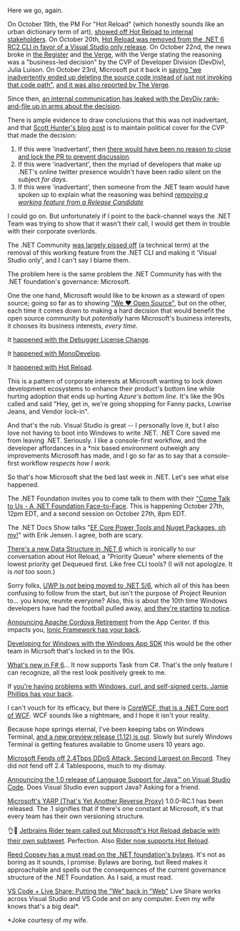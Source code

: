 Here we go, again.

On October 19th, the PM For "Hot Reload" (which honestly sounds like an urban dictionary term of art), [showed off Hot Reload to internal stakeholders](https://twitter.com/LyalinDotCom/status/1450487382491361281).  On October 20th, [Hot Reload was removed from the .NET 6 RC2 CLI in favor of a Visual Studio only release](https://devblogs.microsoft.com/dotnet/update-on-net-hot-reload-progress-and-visual-studio-2022-highlights/).  On October 22nd, the news broke in [the Register](https://www.theregister.com/2021/10/22/microsoft_net_hot_reload_visual_studio/) and [the Verge](https://www.theverge.com/2021/10/22/22740701/microsoft-dotnet-hot-reload-removal-decision-open-source), with the Verge stating the reasoning was a "business-led decision" by the CVP of Developer Division (DevDiv), Julia Luison. On October 23rd, Microsoft put it back in [saying "we inadvertently ended up deleting the source code instead of just not invoking that code path"](https://devblogs.microsoft.com/dotnet/net-hot-reload-support-via-cli/), [and it was also reported by The Verge](https://www.theverge.com/2021/10/23/22742282/microsoft-dotnet-hot-reload-u-turn-response).

Since then, [an internal communication has leaked with the DevDiv rank-and-file up in arms about the decision](https://pastebin.com/RF6015kv).

There is ample evidence to draw conclusions that this was not inadvertant, and that [Scott Hunter's blog post](https://devblogs.microsoft.com/dotnet/net-hot-reload-support-via-cli/) is to maintain political cover for the CVP that made the decision:

1. If this were 'inadvertant', then [there would have been no reason to close and lock the PR to prevent discussion](https://github.com/dotnet/sdk/pull/22217).
2. If this were 'inadvertant', then the myriad of developers that make up .NET's online twitter presence wouldn't have been radio silent on the subject *for days*.
3. If this were 'inadvertant', then someone from the .NET team would have spoken up to explain what the reasoning was behind [*removing a working feature from a Release Candidate*](https://github.com/dotnet/sdk/issues/22247)

I could go on. But unfortunately if I point to the back-channel ways the .NET Team was trying to show that it wasn't their call, I would get them in trouble with their corporate overlords.

The .NET Community [was largely pissed off](https://github.com/dotnet/sdk/issues/22247) (a technical term) at the removal of this working feature from the .NET CLI and making it 'Visual Studio only', and I can't say I blame them.

The problem here is the same problem the .NET Community has with the .NET foundation's governance:  Microsoft.

One the one hand, Microsoft would like to be known as a steward of open source; going so far as to showing ["We ♥ Open Source"](https://www.theverge.com/2016/9/15/12926288/microsoft-really-does-love-linux), but on the other, each time it comes down to making a hard decision that would benefit the open source community but *potentially* harm Microsoft's business interests, it chooses its business interests, *every time*.

It [happened with the Debugger License Change](https://github.com/dotnet/core/issues/505).

It [happened with MonoDevelop](https://blog.lextudio.com/the-end-of-monodevelop-80b383dab34b).

It [happened with Hot Reload](https://github.com/dotnet/sdk/issues/22247).

This is a pattern of corporate interests at Microsoft wanting to lock down development ecosystems to enhance their product's bottom line while hurting adoption that ends up hurting *Azure's bottom line*. It's like the 90s called and said "Hey, get in, we're going shopping for Fanny packs, Lowrise Jeans, and Vendor lock-in".

And that's the rub.  Visual Studio is great -- I personally love it, but I also love not having to boot into Windows to write .NET.  .NET Core saved me from leaving .NET. Seriously.  I like a console-first workflow, and the developer affordances in a \*nix based environment outweigh any improvements Microsoft has made, and I go so far as to say that a console-first workflow *respects how I work*.  

So that's how Microsoft shat the bed last week in .NET.  Let's see what else happened.

The .NET Foundation invites you to come talk to them with their ["Come Talk to Us - A .NET Foundation Face-to-Face](https://dotnetfoundation.org/blog/2021/10/14/come-talk-to-us-a-net-foundation-face-to-face).  This is happening October 27th, 12pm EDT, and a second session on October 27th, 8pm EDT.

The .NET Docs Show talks "[EF Core Power Tools and Nuget Packages, oh my!](https://www.youtube.com/watch?v=sGe-g0V-0Hw)" with Erik Jensen.  I agree, both are scary.

[There's a new Data Structure in .NET 6](https://twitter.com/okyrylchuk/status/1450191916012904450) which is ironically to our conversation about Hot Reload, a "Priority Queue" where elements of the lowest priority get Dequeued first.  Like free CLI tools? (I will not apologize. It is *not* too soon.)

Sorry folks, [UWP Is *not* being moved to .NET 5/6](https://twitter.com/marbtweeting/status/1450305292730712064), which all of this has been confusing to follow from the start, but isn't the purpose of Project Reunion to... you know, reunite everyone?  Also, this is about the 10th time Windows developers have had the football pulled away, [and they're starting](https://twitter.com/FransBouma/status/1450455900808953860) [to notice](https://twitter.com/thurrott/status/1450440205496901632).

[Announcing Apache Cordova Retirement](https://devblogs.microsoft.com/appcenter/announcing-apache-cordova-retirement/) from the App Center. If this impacts you, [Ionic Framework has your back](https://twitter.com/maxlynch/status/1450461228573265920).

[Developing for Windows with the Windows App SDK](https://github.com/microsoft/WindowsAppSDK/discussions/1615) this would be the other team in Micrsoft that's locked in to the 90s.

[What's new in F# 6](https://devblogs.microsoft.com/dotnet/whats-new-in-fsharp-6/)... It now supports Task from C#. That's the only feature I can recognize, all the rest look positively greek to me.

If [you're having problems with Windows, curl, and self-signed certs, Jamie Phillips has your back](https://twitter.com/phillipsj73/status/1450645808051802116?s=20). 

I can't vouch for its efficacy, but there is [CoreWCF, that is a .NET Core port of WCF](https://twitter.com/HurleyInCloud/status/1450592548934803456).  WCF sounds like a nightmare, and I hope it isn't your reality.

Because hope springs eternal, I've been keeping tabs on Windows Terminal, [and a new preview release (1.12) is out](https://devblogs.microsoft.com/commandline/windows-terminal-preview-1-12-release/). Slowly but surely Windows Terminal is getting features available to Gnome users 10 years ago.

[Microsoft Fends off 2.4Tbps DDoS Attack, Second Largest on Record](https://www.pcmag.com/news/microsoft-fends-off-24tbps-ddos-attack-second-largest-on-record). They did not fend off 2.4 Tablespoons, much to my dismay.

[Announcing the 1.0 release of Language Support for Java&trade; on Visual Studio Code](https://devblogs.microsoft.com/java/language-server-1-0/).  Does Visual Studio even support Java? Asking for a friend.

[Microsoft's YARP (That's Yet Another Reverse Proxy)](https://github.com/microsoft/reverse-proxy/releases/tag/v1.0.0-rc.1) 1.0.0-RC.1 has been released. The .1 signifies that if there's one constant at Microsoft, it's that every team has their own versioning structure.

👌💋 [Jetbrains Rider team called out Microsoft's Hot Reload debacle with their own subtweet](https://twitter.com/JetBrainsRider/status/1451487931466649610). Perfection. Also [Rider now supports Hot Reload](https://twitter.com/JetBrainsRider/status/1451555367117275163).

[Reed Copsey has a must read on the .NET foundation's bylaws](https://github.com/dotnet-foundation/Home/discussions/60). It's not as boring as it sounds, I promise.  Bylaws are boring, but Reed makes it approachable and spells out the consequences of the current governance structure of the .NET Foundation. As I said, a must read.

[VS Code + Live Share: Putting the "We" back in "Web"](https://dev.to/lostintangent/putting-the-we-back-in-web-1hc2) Live Share works across Visual Studio and VS Code and on any computer.  Even my wife knows that's a big deal\*.



\*Joke courtesy of my wife.



